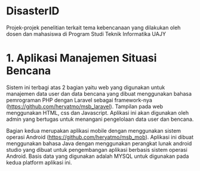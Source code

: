# DisasterID
Projek-projek penelitian terkait tema kebencanaan yang dilakukan oleh dosen dan mahasiswa di Program Studi Teknik Informatika UAJY

# 1. Aplikasi Manajemen Situasi Bencana
Sistem ini terbagi atas 2 bagian yaitu web yang digunakan untuk manajemen data user dan data bencana yang dibuat menggunakan bahasa pemrograman PHP dengan  Laravel sebagai framework-nya (https://github.com/heryatmo/msb_laravel). Tampilan pada web menggunakan HTML, css dan Javascript. Aplikasi ini akan digunakan oleh admin yang bertugas untuk menangani pengelolaan data user dan bencana. 

Bagian kedua merupakan aplikasi mobile dengan menggunakan sistem operasi Android (https://github.com/heryatmo/msb_mob). Aplikasi ini dibuat menggunakan bahasa Java dengan menggunakan perangkat lunak android studio yang dibuat untuk pengembangan aplikasi berbasis sistem operasi Android. Basis data yang digunakan adalah MYSQL untuk digunakan pada kedua platform aplikasi ini.
